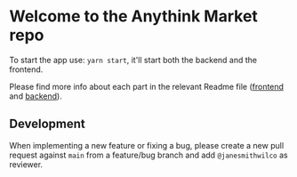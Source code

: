 # Welcome to the Anythink Market repo

To start the app use: `yarn start`, it'll start both the backend and the frontend.

Please find more info about each part in the relevant Readme file ([frontend](frontend/readme.md) and [backend](backend/README.md)).

## Development

When implementing a new feature or fixing a bug, please create a new pull request against `main` from a feature/bug branch and add `@janesmithwilco` as reviewer.
